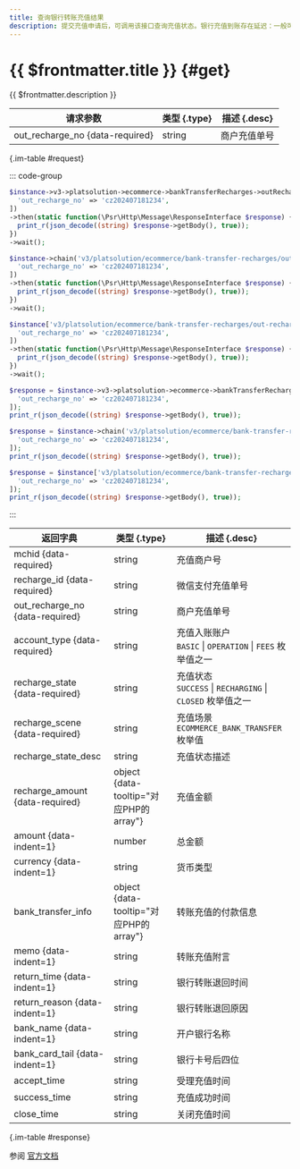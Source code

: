 ```yaml
---
title: 查询银行转账充值结果
description: 提交充值申请后，可调用该接口查询充值状态。银行充值到账存在延迟：一般可在10分钟内到账。受央行大额系统工作时间限制，周一至周四17:15-20:30，周五17:15-24:00，节假日全天会延迟到账
---
```


# {{ $frontmatter.title }} {#get}

{{ $frontmatter.description }}

| 请求参数 | 类型 {.type} | 描述 {.desc}
| --- | --- | ---
| out_recharge_no {data-required} | string | 商户充值单号

{.im-table #request}

::: code-group

```php [异步纯链式]
$instance->v3->platsolution->ecommerce->bankTransferRecharges->outRechargeNo->_out_recharge_no_->getAsync([
  'out_recharge_no' => 'cz202407181234',
])
->then(static function(\Psr\Http\Message\ResponseInterface $response) {
  print_r(json_decode((string) $response->getBody(), true));
})
->wait();
```

```php [异步声明式]
$instance->chain('v3/platsolution/ecommerce/bank-transfer-recharges/out-recharge-no/{out_recharge_no}')->getAsync([
  'out_recharge_no' => 'cz202407181234',
])
->then(static function(\Psr\Http\Message\ResponseInterface $response) {
  print_r(json_decode((string) $response->getBody(), true));
})
->wait();
```

```php [异步属性式]
$instance['v3/platsolution/ecommerce/bank-transfer-recharges/out-recharge-no/{out_recharge_no}']->getAsync([
  'out_recharge_no' => 'cz202407181234',
])
->then(static function(\Psr\Http\Message\ResponseInterface $response) {
  print_r(json_decode((string) $response->getBody(), true));
})
->wait();
```

```php [同步纯链式]
$response = $instance->v3->platsolution->ecommerce->bankTransferRecharges->outRechargeNo->_out_recharge_no_->get([
  'out_recharge_no' => 'cz202407181234',
]);
print_r(json_decode((string) $response->getBody(), true));
```

```php [同步声明式]
$response = $instance->chain('v3/platsolution/ecommerce/bank-transfer-recharges/out-recharge-no/{out_recharge_no}')->get([
  'out_recharge_no' => 'cz202407181234',
]);
print_r(json_decode((string) $response->getBody(), true));
```

```php [同步属性式]
$response = $instance['v3/platsolution/ecommerce/bank-transfer-recharges/out-recharge-no/{out_recharge_no}']->get([
  'out_recharge_no' => 'cz202407181234',
]);
print_r(json_decode((string) $response->getBody(), true));
```

:::

| 返回字典 | 类型 {.type} | 描述 {.desc}
| --- | --- | ---
| mchid {data-required} | string | 充值商户号
| recharge_id {data-required} | string | 微信支付充值单号
| out_recharge_no {data-required} | string | 商户充值单号
| account_type {data-required} | string | 充值入账账户<br/>`BASIC` \| `OPERATION` \| `FEES` 枚举值之一
| recharge_state {data-required} | string | 充值状态<br/>`SUCCESS` \| `RECHARGING` \| `CLOSED` 枚举值之一
| recharge_scene {data-required} | string | 充值场景<br/>`ECOMMERCE_BANK_TRANSFER` 枚举值
| recharge_state_desc | string | 充值状态描述
| recharge_amount {data-required} | object {data-tooltip="对应PHP的array"} | 充值金额
| amount {data-indent=1} | number | 总金额
| currency {data-indent=1} | string | 货币类型
| bank_transfer_info | object {data-tooltip="对应PHP的array"} | 转账充值的付款信息
| memo {data-indent=1} | string | 转账充值附言
| return_time {data-indent=1} | string | 银行转账退回时间
| return_reason {data-indent=1} | string | 银行转账退回原因
| bank_name {data-indent=1} | string | 开户银行名称
| bank_card_tail {data-indent=1} | string | 银行卡号后四位
| accept_time | string | 受理充值时间
| success_time | string | 充值成功时间
| close_time | string | 关闭充值时间

{.im-table #response}

参阅 [官方文档](https://pay.weixin.qq.com/docs/partner/apis/platsolution-mch-recharge/bank-recharge/bank-transfer-recharge-get-by-out-no.html)
